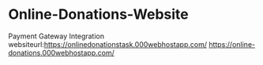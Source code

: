 # Online-Donations-Website
Payment Gateway Integration
websiteurl:https://onlinedonationstask.000webhostapp.com/
https://online-donations.000webhostapp.com/
